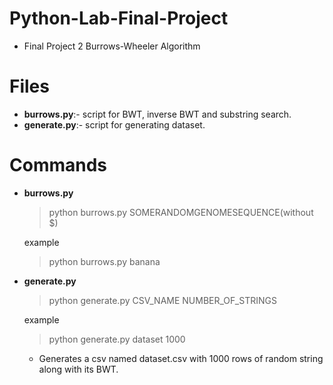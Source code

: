 # Python-Lab-Final-Project
- Final Project 2 Burrows-Wheeler Algorithm

# Files
- **burrows.py**:- script for BWT, inverse BWT and substring search.
- **generate.py**:- script for generating dataset.

# Commands

- **burrows.py**

    > python burrows.py SOMERANDOMGENOMESEQUENCE(without $)

    example

    > python burrows.py banana

- **generate.py**

    > python generate.py CSV_NAME NUMBER_OF_STRINGS

    example

    > python generate.py dataset 1000

    - Generates a csv named dataset.csv with 1000 rows of random string along with its BWT.